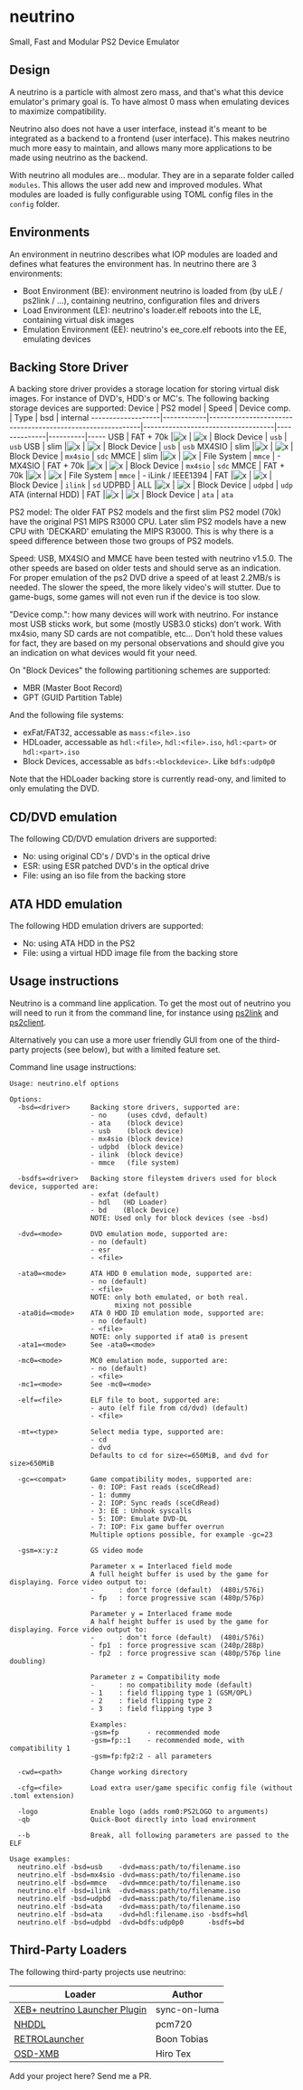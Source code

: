 # neutrino
Small, Fast and Modular PS2 Device Emulator

## Design
A neutrino is a particle with almost zero mass, and that's what this device emulator's primary goal is. To have almost 0 mass when emulating devices to maximize compatibility.

Neutrino also does not have a user interface, instead it's meant to be integrated as a backend to a frontend (user interface). This makes neutrino much more easy to maintain, and allows many more applications to be made using neutrino as the backend.

With neutrino all modules are... modular. They are in a separate folder called `modules`. This allows the user add new and improved modules. What modules are loaded is fully configurable using TOML config files in the `config` folder.

## Environments
An environment in neutrino describes what IOP modules are loaded and defines what features the environment has. In neutrino there are 3 environments:
- Boot Environment (BE): environment neutrino is loaded from (by uLE / ps2link / ...), containing neutrino, configuration files and drivers
- Load Environment (LE): neutrino's loader.elf reboots into the LE, containing virtual disk images
- Emulation Environment (EE): neutrino's ee_core.elf reboots into the EE, emulating devices

## Backing Store Driver
A backing store driver provides a storage location for storing virtual disk images. For instance of DVD's, HDD's or MC's.
The following backing storage devices are supported:
Device             | PS2 model  | Speed                                                     | Device comp.                       | Type         | bsd      | internal
-------------------|------------|-----------------------------------------------------------|------------------------------------|--------------|----------|-----
USB                | FAT + 70k  |![x](https://progress-bar.xyz/750?scale=2200&suffix=KB/s)  | ![x](https://progress-bar.xyz/80)  | Block Device | `usb`    | `usb`
USB                | slim       |![x](https://progress-bar.xyz/900?scale=2200&suffix=KB/s)  | ![x](https://progress-bar.xyz/80)  | Block Device | `usb`    | `usb`
MX4SIO             | slim       |![x](https://progress-bar.xyz/1150?scale=2200&suffix=KB/s) | ![x](https://progress-bar.xyz/60)  | Block Device | `mx4sio` | `sdc`
MMCE               | slim       |![x](https://progress-bar.xyz/1350?scale=2200&suffix=KB/s) | ![x](https://progress-bar.xyz/100) | File System  | `mmce`   | -
MX4SIO             | FAT + 70k  |![x](https://progress-bar.xyz/1500?scale=2200&suffix=KB/s) | ![x](https://progress-bar.xyz/60)  | Block Device | `mx4sio` | `sdc`
MMCE               | FAT + 70k  |![x](https://progress-bar.xyz/1700?scale=2200&suffix=KB/s) | ![x](https://progress-bar.xyz/100) | File System  | `mmce`   | -
iLink / IEEE1394   | FAT        |![x](https://progress-bar.xyz/6?scale=2&suffix=MB/s)       | ![x](https://progress-bar.xyz/10)  | Block Device | `ilink`  | `sd`
UDPBD              | ALL        |![x](https://progress-bar.xyz/10?scale=2&suffix=MB/s)      | ![x](https://progress-bar.xyz/100) | Block Device | `udpbd`  | `udp`
ATA (internal HDD) | FAT        |![x](https://progress-bar.xyz/30?scale=2&suffix=MB/s)      | ![x](https://progress-bar.xyz/100) | Block Device | `ata`    | `ata`

PS2 model: The older FAT PS2 models and the first slim PS2 model (70k) have the original PS1 MIPS R3000 CPU. Later slim PS2 models have a new CPU with 'DECKARD' emulating the MIPS R3000. This is why there is a speed difference between those two groups of PS2 models.

Speed: USB, MX4SIO and MMCE have been tested with neutrino v1.5.0. The other speeds are based on older tests and should serve as an indication. For proper emulation of the ps2 DVD drive a speed of at least 2.2MB/s is needed. The slower the speed, the more likely video's will stutter. Due to game-bugs, some games will not even run if the device is too slow.

"Device comp.": how many devices will work with neutrino. For instance most USB sticks work, but some (mostly USB3.0 sticks) don't work. With mx4sio, many SD cards are not compatible, etc... Don't hold these values for fact, they are based on my personal observations and should give you an indication on what devices would fit your need.

On "Block Devices" the following partitioning schemes are supported:
- MBR (Master Boot Record)
- GPT (GUID Partition Table)

And the following file systems:
- exFat/FAT32, accessable as `mass:<file>.iso`
- HDLoader, accessable as `hdl:<file>`, `hdl:<file>.iso`, `hdl:<part>` or `hdl:<part>.iso`
- Block Devices, accessable as `bdfs:<blockdevice>`. Like `bdfs:udp0p0`

Note that the HDLoader backing store is currently read-ony, and limited to only emulating the DVD.

## CD/DVD emulation
The following CD/DVD emulation drivers are supported:
- No: using original CD's / DVD's in the optical drive
- ESR: using ESR patched DVD's in the optical drive
- File: using an iso file from the backing store

## ATA HDD emulation
The following HDD emulation drivers are supported:
- No: using ATA HDD in the PS2
- File: using a virtual HDD image file from the backing store

## Usage instructions
Neutrino is a command line application. To get the most out of neutrino you will need to run it from the command line, for instance using [ps2link](https://github.com/ps2dev/ps2link) and [ps2client](https://github.com/ps2dev/ps2client).

Alternatively you can use a more user friendly GUI from one of the third-party projects (see below), but with a limited feature set.

Command line usage instructions:

```
Usage: neutrino.elf options

Options:
  -bsd=<driver>     Backing store drivers, supported are:
                    - no     (uses cdvd, default)
                    - ata    (block device)
                    - usb    (block device)
                    - mx4sio (block device)
                    - udpbd  (block device)
                    - ilink  (block device)
                    - mmce   (file system)

  -bsdfs=<driver>   Backing store fileystem drivers used for block device, supported are:
                    - exfat (default)
                    - hdl   (HD Loader)
                    - bd    (Block Device)
                    NOTE: Used only for block devices (see -bsd)

  -dvd=<mode>       DVD emulation mode, supported are:
                    - no (default)
                    - esr
                    - <file>

  -ata0=<mode>      ATA HDD 0 emulation mode, supported are:
                    - no (default)
                    - <file>
                    NOTE: only both emulated, or both real.
                          mixing not possible
  -ata0id=<mode>    ATA 0 HDD ID emulation mode, supported are:
                    - no (default)
                    - <file>
                    NOTE: only supported if ata0 is present
  -ata1=<mode>      See -ata0=<mode>

  -mc0=<mode>       MC0 emulation mode, supported are:
                    - no (default)
                    - <file>
  -mc1=<mode>       See -mc0=<mode>

  -elf=<file>       ELF file to boot, supported are:
                    - auto (elf file from cd/dvd) (default)
                    - <file>

  -mt=<type>        Select media type, supported are:
                    - cd
                    - dvd
                    Defaults to cd for size<=650MiB, and dvd for size>650MiB

  -gc=<compat>      Game compatibility modes, supported are:
                    - 0: IOP: Fast reads (sceCdRead)
                    - 1: dummy
                    - 2: IOP: Sync reads (sceCdRead)
                    - 3: EE : Unhook syscalls
                    - 5: IOP: Emulate DVD-DL
                    - 7: IOP: Fix game buffer overrun
                    Multiple options possible, for example -gc=23

  -gsm=x:y:z        GS video mode

                    Parameter x = Interlaced field mode
                    A full height buffer is used by the game for displaying. Force video output to:
                    -      : don't force (default)  (480i/576i)
                    - fp   : force progressive scan (480p/576p)

                    Parameter y = Interlaced frame mode
                    A half height buffer is used by the game for displaying. Force video output to:
                    -      : don't force (default)  (480i/576i)
                    - fp1  : force progressive scan (240p/288p)
                    - fp2  : force progressive scan (480p/576p line doubling)

                    Parameter z = Compatibility mode
                    -      : no compatibility mode (default)
                    - 1    : field flipping type 1 (GSM/OPL)
                    - 2    : field flipping type 2
                    - 3    : field flipping type 3

                    Examples:
                    -gsm=fp       - recommended mode
                    -gsm=fp::1    - recommended mode, with compatibility 1
                    -gsm=fp:fp2:2 - all parameters

  -cwd=<path>       Change working directory

  -cfg=<file>       Load extra user/game specific config file (without .toml extension)

  -logo             Enable logo (adds rom0:PS2LOGO to arguments)
  -qb               Quick-Boot directly into load environment

  --b               Break, all following parameters are passed to the ELF

Usage examples:
  neutrino.elf -bsd=usb    -dvd=mass:path/to/filename.iso
  neutrino.elf -bsd=mx4sio -dvd=mass:path/to/filename.iso
  neutrino.elf -bsd=mmce   -dvd=mmce:path/to/filename.iso
  neutrino.elf -bsd=ilink  -dvd=mass:path/to/filename.iso
  neutrino.elf -bsd=udpbd  -dvd=mass:path/to/filename.iso
  neutrino.elf -bsd=ata    -dvd=mass:path/to/filename.iso
  neutrino.elf -bsd=ata    -dvd=hdl:filename.iso -bsdfs=hdl
  neutrino.elf -bsd=udpbd  -dvd=bdfs:udp0p0      -bsdfs=bd
```

## Third-Party Loaders
The following third-party projects use neutrino:

Loader | Author
-|-
[XEB+ neutrino Launcher Plugin](https://github.com/sync-on-luma/xebplus-neutrino-loader-plugin) | sync-on-luma
[NHDDL](https://github.com/pcm720/nhddl) | pcm720
[RETROLauncher](https://github.com/Spaghetticode-Boon-Tobias/RETROLauncher) | Boon Tobias
[OSD-XMB](https://github.com/HiroTex/OSD-XMB) | Hiro Tex

Add your project here? Send me a PR.
